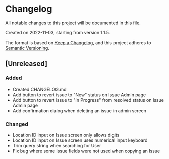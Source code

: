 # Changelog

All notable changes to this project will be documented in this file.

Created on 2022-11-03, starting from version 1.1.5.

The format is based on [Keep a Changelog](https://keepachangelog.com/en/1.0.0/),
and this project adheres to [Semantic Versioning](https://semver.org/spec/v2.0.0.html).

## [Unreleased]

### Added

- Created CHANGELOG.md
- Add button to revert issue to "New" status on Issue Admin page
- Add button to revert issue to "In Progress" from resolved status on Issue Admin page
- Add confirmation dialog when deleting an issue in admin screen

### Changed

- Location ID input on Issue screen only allows digits
- Location ID input on Issue screen uses numerical input keyboard
- Trim query string when searching for User
- Fix bug where some Issue fields were not used when copying an Issue
